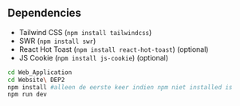 
## Dependencies

- Tailwind CSS (`npm install tailwindcss`)
- SWR (`npm install swr`)
- React Hot Toast (`npm install react-hot-toast`) (optional)
- JS Cookie (`npm install js-cookie`) (optional)




```bash
cd Web_Application
cd Website\ DEP2
npm install #alleen de eerste keer indien npm niet installed is
npm run dev
